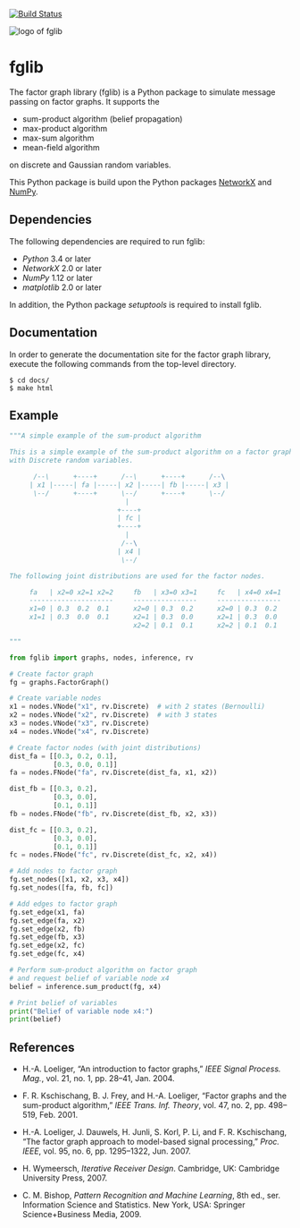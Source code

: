 [![Build Status](https://www.travis-ci.org/danbar/fglib.svg?branch=master)](https://www.travis-ci.org/danbar/fglib)

![logo of fglib](https://rawgit.com/danbar/fglib/master/docs/logo.svg)

fglib
=====

The factor graph library (fglib) is a Python package to simulate message passing on factor graphs.
It supports the

* sum-product algorithm (belief propagation)
* max-product algorithm
* max-sum algorithm
* mean-field algorithm

on discrete and Gaussian random variables.

This Python package is build upon the Python packages [NetworkX](https://networkx.github.io/) and [NumPy](http://www.numpy.org/).

Dependencies
------------

The following dependencies are required to run fglib:

* _Python_ 3.4 or later
* _NetworkX_ 2.0 or later
* _NumPy_ 1.12 or later
* _matplotlib_ 2.0 or later

In addition, the Python package _setuptools_ is required to install fglib.

Documentation
-------------

In order to generate the documentation site for the factor graph library, execute the following commands from the top-level directory.

```
$ cd docs/
$ make html
```

Example
-------

```Python
"""A simple example of the sum-product algorithm

This is a simple example of the sum-product algorithm on a factor graph
with Discrete random variables.

      /--\      +----+      /--\      +----+      /--\
     | x1 |-----| fa |-----| x2 |-----| fb |-----| x3 |
      \--/      +----+      \--/      +----+      \--/
                             |
                           +----+
                           | fc |
                           +----+
                             |
                            /--\
                           | x4 |
                            \--/

The following joint distributions are used for the factor nodes.

     fa   | x2=0 x2=1 x2=2     fb   | x3=0 x3=1     fc   | x4=0 x4=1
     ---------------------     ----------------     ----------------
     x1=0 | 0.3  0.2  0.1      x2=0 | 0.3  0.2      x2=0 | 0.3  0.2
     x1=1 | 0.3  0.0  0.1      x2=1 | 0.3  0.0      x2=1 | 0.3  0.0
                               x2=2 | 0.1  0.1      x2=2 | 0.1  0.1

"""

from fglib import graphs, nodes, inference, rv

# Create factor graph
fg = graphs.FactorGraph()

# Create variable nodes
x1 = nodes.VNode("x1", rv.Discrete)  # with 2 states (Bernoulli)
x2 = nodes.VNode("x2", rv.Discrete)  # with 3 states
x3 = nodes.VNode("x3", rv.Discrete)
x4 = nodes.VNode("x4", rv.Discrete)

# Create factor nodes (with joint distributions)
dist_fa = [[0.3, 0.2, 0.1],
           [0.3, 0.0, 0.1]]
fa = nodes.FNode("fa", rv.Discrete(dist_fa, x1, x2))

dist_fb = [[0.3, 0.2],
           [0.3, 0.0],
           [0.1, 0.1]]
fb = nodes.FNode("fb", rv.Discrete(dist_fb, x2, x3))

dist_fc = [[0.3, 0.2],
           [0.3, 0.0],
           [0.1, 0.1]]
fc = nodes.FNode("fc", rv.Discrete(dist_fc, x2, x4))

# Add nodes to factor graph
fg.set_nodes([x1, x2, x3, x4])
fg.set_nodes([fa, fb, fc])

# Add edges to factor graph
fg.set_edge(x1, fa)
fg.set_edge(fa, x2)
fg.set_edge(x2, fb)
fg.set_edge(fb, x3)
fg.set_edge(x2, fc)
fg.set_edge(fc, x4)

# Perform sum-product algorithm on factor graph
# and request belief of variable node x4
belief = inference.sum_product(fg, x4)

# Print belief of variables
print("Belief of variable node x4:")
print(belief)
```

References
----------

* H.-A. Loeliger, “An introduction to factor graphs,” 
_IEEE Signal Process. Mag._, vol. 21, no. 1, pp. 28–41, Jan. 2004.

* F. R. Kschischang, B. J. Frey, and H.-A. Loeliger, “Factor graphs and the sum-product algorithm,” 
_IEEE Trans. Inf. Theory_, vol. 47, no. 2, pp. 498–519, Feb. 2001.

* H.-A. Loeliger, J. Dauwels, H. Junli, S. Korl, P. Li, and F. R. Kschischang, “The factor graph approach to model-based signal processing,” 
_Proc. IEEE_, vol. 95, no. 6, pp. 1295–1322, Jun. 2007.

* H. Wymeersch, _Iterative Receiver Design_.
Cambridge, UK: Cambridge University Press, 2007.

* C. M. Bishop, _Pattern Recognition and Machine Learning_, 
8th ed., ser. Information Science and Statistics.
New York, USA: Springer Science+Business Media, 2009.
